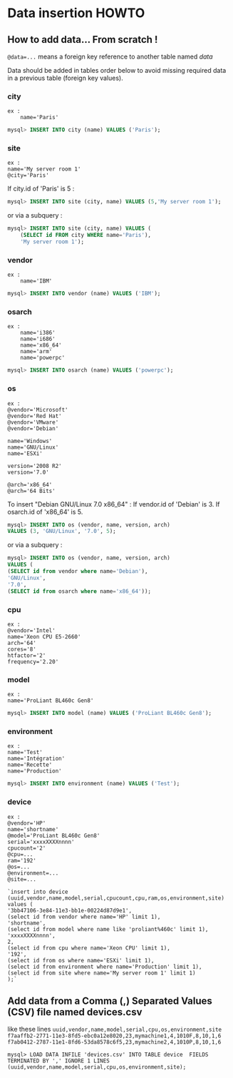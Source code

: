# Data insertion HOWTO

## How to add data... From scratch !

`@data=...` means a foreign key reference to another table named _data_

Data should be added in tables order below to avoid missing required data in a
previous table (foreign key values).

### city
	ex :
		name='Paris'

```SQL
mysql> INSERT INTO city (name) VALUES ('Paris');
```

### site
	ex :
	name='My server room 1'
	@city='Paris'

If city.id of 'Paris' is 5 :
```SQL
mysql> INSERT INTO site (city, name) VALUES (5,'My server room 1');
```
or via a subquery :
```SQL
mysql> INSERT INTO site (city, name) VALUES (
	(SELECT id FROM city WHERE name='Paris'),
	'My server room 1');
```

### vendor
	ex :
		name='IBM'

```SQL
mysql> INSERT INTO vendor (name) VALUES ('IBM');
```

### osarch
	ex :
		name='i386'
		name='i686'
		name='x86_64'
		name='arm'
		name='powerpc'

```SQL
mysql> INSERT INTO osarch (name) VALUES ('powerpc');
```

### os
	ex :
	@vendor='Microsoft'
	@vendor='Red Hat'
	@vendor='VMware'
	@vendor='Debian'

	name='Windows'
	name='GNU/Linux'
	name='ESXi'

	version='2008 R2'
	version='7.0'

	@arch='x86_64'
	@arch='64 Bits'

To insert "Debian GNU/Linux 7.0 x86_64" :
If vendor.id of 'Debian' is 3.
If osarch.id of 'x86_64' is 5.

```SQL
mysql> INSERT INTO os (vendor, name, version, arch)
VALUES (3, 'GNU/Linux', '7.0', 5);
```
or via a subquery :
```SQL
mysql> INSERT INTO os (vendor, name, version, arch)
VALUES (
(SELECT id from vendor where name='Debian'),
'GNU/Linux',
'7.0',
(SELECT id from osarch where name='x86_64'));
```

### cpu
	ex :
	@vendor='Intel'
	name='Xeon CPU E5-2660'
	arch='64'
	cores='8'
	htfactor='2'
	frequency='2.20'

### model
	ex :
	name='ProLiant BL460c Gen8'

```SQL
mysql> INSERT INTO model (name) VALUES ('ProLiant BL460c Gen8');
```

### environment
	ex :
	name='Test'
	name='Intégration'
	name='Recette'
	name='Production'

```SQL
mysql> INSERT INTO environment (name) VALUES ('Test');
```

### device
	ex :
	@vendor='HP'
	name='shortname'
	@model='ProLiant BL460c Gen8'
	serial='xxxxXXXXnnnn'
	cpucount='2'
	@cpu=...
	ram='192'
	@os=...
	@environment=...
	@site=...

	`insert into device
	(uuid,vendor,name,model,serial,cpucount,cpu,ram,os,environment,site)
	values (
	'3bb47106-3e84-11e3-bb1e-00224d87d9e1',
	(select id from vendor where name='HP' limit 1),
	'shortname',
	(select id from model where name like 'proliant%460c' limit	1),
	'xxxxXXXXnnnn',
	2,
	(select id from cpu where name='Xeon CPU' limit 1),
	'192',
	(select id from os where name='ESXi' limit 1),
	(select id from environment where name='Production' limit 1),
	(select id from site where name='My server room 1' limit 1)
	);`

## Add data from a Comma (,) Separated Values (CSV) file named devices.csv
like these lines
`uuid,vendor,name,model,serial,cpu,os,environment,site
f7aaffb2-2771-11e3-8fd5-ebc0a12e8020,23,mymachine1,4,1010F,8,10,1,6
f7ab0412-2787-11e1-8fd6-53da8578c6f5,23,mymachine2,4,1010P,8,10,1,6`

`mysql> LOAD DATA INFILE 'devices.csv'
INTO TABLE device 
FIELDS TERMINATED BY ','
IGNORE 1 LINES
(uuid,vendor,name,model,serial,cpu,os,environment,site);`
